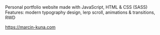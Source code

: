 Personal portfolio website made with JavaScript, HTML & CSS (SASS)
Features: modern typography design, lerp scroll, animations & transitions, RWD

https://marcin-kuna.com

